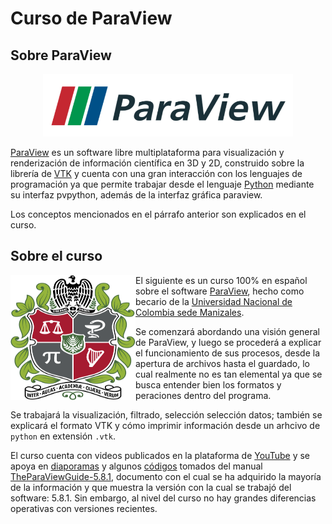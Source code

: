 # Curso de ParaView

## Sobre ParaView

<p align="center">
 <img width="400" height="100" src="figs/ParaView_logo.png">
</p>

[ParaView](https://www.paraview.org/) es un software libre multiplataforma para visualización y renderización de información científica en 3D y 2D, construido sobre la librería de [VTK](https://vtk.org/about/) y cuenta con una gran interacción con los lenguajes de programación ya que permite trabajar desde el lenguaje [Python](https://www.python.org/) mediante su interfaz pvpython, además de la interfaz gráfica paraview.

Los conceptos mencionados en el párrafo anterior son explicados en el curso.


## Sobre el curso

<p align="center">
 <img align="left" width="200" height="200" src="figs/Universidad_nacional_de_colombia_escudo.svg">
</p>

El siguiente es un curso 100% en español sobre el software [ParaView](https://www.paraview.org/), hecho como becario de la [Universidad Nacional de Colombia sede Manizales](https://www.manizales.unal.edu.co/). 

Se comenzará abordando una visión general de ParaView, y luego se procederá a explicar el funcionamiento de sus procesos, desde la apertura de archivos hasta el guardado, lo cual realmente no es tan elemental ya que se busca entender bien los formatos y peraciones dentro del programa.

Se trabajará la visualización, filtrado, selección selección datos; también se explicará el formato VTK y cómo imprimir información desde un arhcivo de ```python``` en extensión ```.vtk```.

El curso cuenta con videos publicados en la plataforma de [YouTube]() y se apoya en [diaporamas]() y algunos [códigos]() tomados del manual [TheParaViewGuide-5.8.1](), documento con el cual se ha adquirido la mayoría de la información y que muestra la versión con la cual se trabajó del software: 5.8.1. Sin embargo, al nivel del curso no hay grandes diferencias operativas con versiones recientes.
